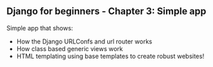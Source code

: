 ## Django for beginners - Chapter 3: Simple app
Simple app that shows:
- How the Django URLConfs and url router works
- How class based generic views work
- HTML templating using base templates to create robust websites!
